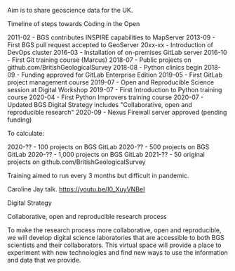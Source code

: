 Aim is to share geoscience data for the UK.

Timeline of steps towards Coding in the Open

2011-02 - BGS contributes INSPIRE capabilities to MapServer
2013-09 - First BGS pull request accepted to GeoServer
20xx-xx - Introduction of DevOps cluster
2016-03 - Installation of on-premises GitLab server
2016-10 - First Git training course (Marcus)
2018-07 - Public projects on github.com/BritishGeologicalSurvey
2018-08 - Python clinics begin
2018-09 - Funding approved for GitLab Enterprise Edition
2019-05 - First GitLab project management course
2019-07 - Open and Reproducible Science session at Digital Workshop
2019-07 - First Introduction to Python training course
2020-04 - First Python Improvers training course
2020-07 - Updated BGS Digital Strategy includes "Collaborative, open and reproducible research"
2020-09 - Nexus Firewall server approved (pending funding)

To calculate:

2020-?? - 100 projects on BGS GitLab
2020-?? - 500 projects on BGS GitLab
2020-?? - 1,000 projects on BGS GitLab
2021-?? - 50 original projects on github.com/BritishGeologicalSurvey

Training aimed to run every 3 months but difficult in pandemic.

Caroline Jay talk. https://youtu.be/I0_XuyVNBeI

Digital Strategy

Collaborative, open and reproducible research 
process

To make the research process more collaborative, 
open and reproducible, we will develop digital 
science laboratories that are accessible to both 
BGS scientists and their collaborators. This virtual 
space will provide a place to experiment with 
new technologies and find new ways to use the 
information and data that we provide.
